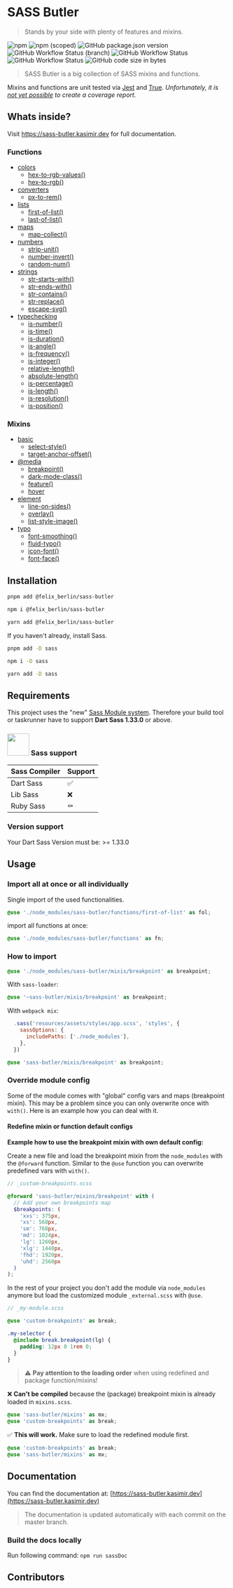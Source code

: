 # SASS Butler

> Stands by your side with plenty of features and mixins.

![npm](https://img.shields.io/npm/dm/@felix_berlin/sass-butler?logo=npm&style=flat-square)
![npm (scoped)](https://img.shields.io/npm/v/@felix_berlin/sass-butler?logo=npm&style=flat-square)
![GitHub package.json version](https://img.shields.io/github/package-json/v/felix-berlin/sass-butler?label=github&logo=github&style=flat-square)
![GitHub Workflow Status (branch)](https://img.shields.io/github/actions/workflow/status/felix-berlin/scss-collection/build-docs.yml?label=build%20docs&logo=github&style=flat-square)
![GitHub Workflow Status](https://img.shields.io/github/actions/workflow/status/felix-berlin/sass-butler/unit-tests.yml?label=unit-tests&logo=github&style=flat-square)
![GitHub Workflow Status](https://img.shields.io/github/actions/workflow/status/felix-berlin/sass-butler/release.yml?label=release&logo=github&style=flat-square)
![GitHub code size in bytes](https://img.shields.io/github/languages/code-size/felix-berlin/scss-collection?style=flat-square&logo=github)

> SASS Butler is a big collection of SASS mixins and functions.

Mixins and functions are unit tested via [Jest](https://jestjs.io/) and [True](https://www.oddbird.net/true/).
*Unfortunately, it is [not yet possible](https://github.com/oddbird/true/issues/88) to create a coverage report.*

## Whats inside?

Visit <https://sass-butler.kasimir.dev> for full documentation.

### Functions

- [colors](https://github.com/felix-berlin/sass-butler/blob/master/functions/_colors.scss)
  - [hex-to-rgb-values()](https://sass-butler.kasimir.dev/#color-function-hex-to-rgb-values)
  - [hex-to-rgb()](https://sass-butler.kasimir.dev/#function-hex-to-rgb)
- [converters](https://github.com/felix-berlin/sass-butler/blob/master/functions/_converters.scss)
  - [px-to-rem()](https://sass-butler.kasimir.dev/#converter-function-px-to-rem)
- [lists](https://github.com/felix-berlin/sass-butler/blob/master/functions/_lists.scss)
  - [first-of-list()](https://sass-butler.kasimir.dev/#list-function-first-of-list)
  - [last-of-list()](https://sass-butler.kasimir.dev/#list-function-last-of-list)
- [maps](https://github.com/felix-berlin/sass-butler/blob/master/functions/_maps.scss)
  - [map-collect()](https://sass-butler.kasimir.dev/#map-function-map-collect)
- [numbers](https://github.com/felix-berlin/sass-butler/blob/master/functions/_numbers.scss)
  - [strip-unit()](https://sass-butler.kasimir.dev/#number-function-strip-unit)
  - [number-invert()](https://sass-butler.kasimir.dev/#number-function-number-invert)
  - [random-num()](https://sass-butler.kasimir.dev/#number-function-random-num)
- [strings](https://github.com/felix-berlin/sass-butler/blob/master/functions/_strings.scss)
  - [str-starts-with()](https://sass-butler.kasimir.dev/#string-function-str-starts-with)
  - [str-ends-with()](https://sass-butler.kasimir.dev/#string-function-str-ends-with)
  - [str-contains()](https://sass-butler.kasimir.dev/#string-function-str-contains)
  - [str-replace()](https://sass-butler.kasimir.dev/#string-function-str-replace)
  - [escape-svg()](https://sass-butler.kasimir.dev/#string-function-escape-svg)
- [typechecking](https://github.com/felix-berlin/sass-butler/blob/master/functions/_type-checking.scss)
  - [is-number()](https://sass-butler.kasimir.dev/#type-checking-function-is-number)
  - [is-time()](https://sass-butler.kasimir.dev/#type-checking-function-is-time)
  - [is-duration()](https://sass-butler.kasimir.dev/#type-checking-function-is-duration)
  - [is-angle()](https://sass-butler.kasimir.dev/#type-checking-function-is-angle)
  - [is-frequency()](https://sass-butler.kasimir.dev/#type-checking-function-is-frequency)
  - [is-integer()](https://sass-butler.kasimir.dev/#type-checking-function-is-integer)
  - [relative-length()](https://sass-butler.kasimir.dev/#type-checking-function-is-relative-length)
  - [absolute-length()](https://sass-butler.kasimir.dev/#type-checking-function-is-absolute-length)
  - [is-percentage()](https://sass-butler.kasimir.dev/#type-checking-function-is-percentage)
  - [is-length()](https://sass-butler.kasimir.dev/#type-checking-function-is-length)
  - [is-resolution()](https://sass-butler.kasimir.dev/#type-checking-function-is-resolution)
  - [is-position()](https://sass-butler.kasimir.dev/#type-checking-function-is-position)

### Mixins

- [basic](https://github.com/felix-berlin/sass-butler/blob/master/mixins/_basic.scss)
  - [select-style()](https://sass-butler.kasimir.dev/#basic-mixin-select-style)
  - [target-anchor-offset()](https://sass-butler.kasimir.dev/#basic-mixin-target-anchor-offset)
- [@media](https://github.com/felix-berlin/sass-butler/blob/master/mixins/_breakpoint.scss)
  - [breakpoint()](https://sass-butler.kasimir.dev/#@media-mixin-breakpoint)
  - [dark-mode-class()](https://sass-butler.kasimir.dev/#@media-mixin-dark-mode-class)
  - [feature()](https://sass-butler.kasimir.dev/#@media-mixin-feature)
  - [hover](https://sass-butler.kasimir.dev/#@media-mixin-hover)
- [element](https://github.com/felix-berlin/sass-butler/blob/master/mixins/_element.scss)
  - [line-on-sides()](https://sass-butler.kasimir.dev/#element-mixin-line-on-sides)
  - [overlay()](https://sass-butler.kasimir.dev/#element-mixin-overlay)
  - [list-style-image()](https://sass-butler.kasimir.dev/#element-mixin-list-style-image)
- [typo](https://github.com/felix-berlin/sass-butler/blob/master/mixins/_font.scss)
  - [font-smoothing()](https://sass-butler.kasimir.dev/#typo-mixin-font-smoothing)
  - [fluid-typo()](https://sass-butler.kasimir.dev/#typo-mixin-fluid-typo)
  - [icon-font()](https://sass-butler.kasimir.dev/#typo-mixin-icon-font)
  - [font-face()](https://sass-butler.kasimir.dev/#typo-mixin-font-face)

## Installation

```bash
pnpm add @felix_berlin/sass-butler

npm i @felix_berlin/sass-butler

yarn add @felix_berlin/sass-butler
```

If you haven't already, install Sass.

```bash
pnpm add -D sass

npm i -D sass

yarn add -D sass
```

## Requirements

This project uses the "new" [Sass Module system](https://sass-lang.com/blog/the-module-system-is-launched). Therefore your build tool or taskrunner have to support **Dart Sass 1.33.0** or above.

### <img src="https://sass-lang.com/assets/img/logos/logo-b6e1ef6e.svg" width="50"> Sass support

| Sass Compiler | Support |
| ------------- | ------- |
| Dart Sass     | ✅       |
| Lib Sass      | ❌       |
| Ruby Sass     | ⚰️       |

### Version support

Your Dart Sass Version must be: >= 1.33.0

## Usage

### Import all at once or all individually

Single import of the used functionalities.

```scss
@use './node_modules/sass-butler/functions/first-of-list' as fol;
```

import all functions at once:

```scss
@use './node_modules/sass-butler/functions' as fn;
```

### How to import

```scss
@use './node_modules/sass-butler/mixis/breakpoint' as breakpoint;
```

With `sass-loader`:

```scss
@use '~sass-butler/mixis/breakpoint' as breakpoint;
```

With `webpack mix`:

```js
  .sass('resources/assets/styles/app.scss', 'styles', {
    sassOptions: {
      includePaths: ['./node_modules'],
    },
  })
```

```scss
@use 'sass-butler/mixis/breakpoint' as breakpoint;
```

### Override module config

Some of the module comes with "global" config vars and maps (breakpoint mixin). This may be a problem since you can only overwrite once with `with()`.
Here is an example how you can deal with it.

#### Redefine mixin or function default configs

**Example how to use the breakpoint mixin with own default config:**

Create a new file and load the breakpoint mixin from the `node_modules` with the `@forward` function. Similar to the `@use` function you can overwrite predefined vars with `with()`.

```scss
// _custom-breakpoints.scss

@forward 'sass-butler/mixins/breakpoint' with (
  // Add your own breakpoints map
  $breakpoints: (
    'xxs': 375px,
    'xs': 568px,
    'sm': 768px,
    'md': 1024px,
    'lg': 1260px,
    'xlg': 1440px,
    'fhd': 1920px,
    'uhd': 2560px
  )
);
```

In the rest of your project you don't add the module via `node_modules` anymore but load the customized module `_external.scss` with `@use`.

```scss
// _my-module.scss

@use 'custom-breakpoints' as break;

.my-selector {
  @include break.breakpoint(lg) {
    padding: 12px 0 1rem 0;
  }
}
```

> :warning: **Pay attention to the loading order** when using redefined and package function/mixins!

:x: **Can't be compiled** because the (package) breakpoint mixin is already loaded in ``mixins.scss``.

```scss
@use 'sass-butler/mixins' as mx;
@use 'custom-breakpoints' as break;
```

:white_check_mark: **This will work.** Make sure to load the redefined module first.

```scss
@use 'custom-breakpoints' as break;
@use 'sass-butler/mixins' as mx;
```

## Documentation

You can find the documentation at: [https://sass-butler.kasimir.dev](https://sass-butler.kasimir.dev)

> The documentation is updated automatically with each commit on the master branch.

### Build the docs locally

Run following command:
`npm run sassDoc`

## Contributors

<!-- ALL-CONTRIBUTORS-LIST:START - Do not remove or modify this section -->
<!-- prettier-ignore-start -->
<!-- markdownlint-disable -->

<!-- markdownlint-restore -->
<!-- prettier-ignore-end -->

<!-- ALL-CONTRIBUTORS-LIST:END -->
